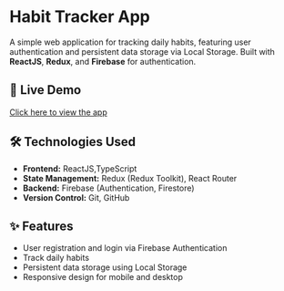 # Habit Tracker App

A simple web application for tracking daily habits, featuring user authentication and persistent data storage via Local Storage. Built with **ReactJS**, **Redux**, and **Firebase** for authentication.

## 🚀 Live Demo
[Click here to view the app](https://aleksandar27a-github-io-ck67.vercel.app)

## 🛠 Technologies Used
- **Frontend:** ReactJS,TypeScript
- **State Management:** Redux (Redux Toolkit), React Router
- **Backend:** Firebase (Authentication, Firestore)
- **Version Control:** Git, GitHub

## ✨ Features
- User registration and login via Firebase Authentication
- Track daily habits
- Persistent data storage using Local Storage
- Responsive design for mobile and desktop